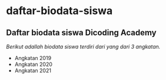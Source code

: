 daftar-biodata-siswa
==
Daftar biodata siswa Dicoding Academy
--
*Berikut adallah biodata  siswa terdiri dari yang dari 3 angkatan.*
- Angkatan 2019
- Angkatan 2020
- Angkatan 2021
